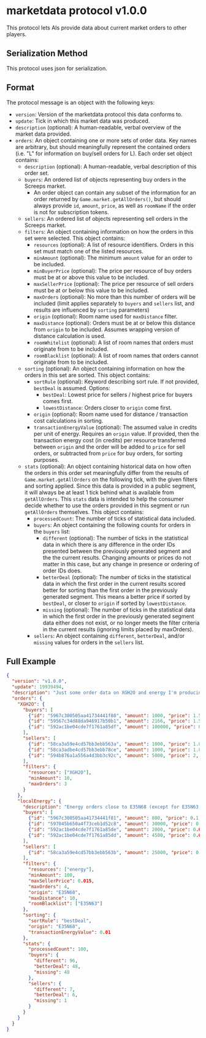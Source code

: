 # marketdata protocol v1.0.0

This protocol lets AIs provide data about current market orders to other players.

## Serialization Method

This protocol uses json for serialization.

## Format

The protocol message is an object with the following keys:

* `version`: Version of the marketdata protocol this data conforms to.
* `update`: Tick in which this market data was produced.
* `description` (optional): A human-readable, verbal overview of the market data provided.
* `orders`: An object containing one or more sets of order data. Key names are arbitrary, but should meaningfully represent the contained orders (i.e. "L" for information on buy/sell orders for L). Each order set object contains:
    * `description` (optional): A human-readable, verbal description of this order set.
    * `buyers`: An ordered list of objects representing buy orders in the Screeps market.
        * An order object can contain any subset of the information for an order returned by `Game.market.getAllOrders()`, but should always provide `id`, `amount`, `price`, as well as `roomName` if the order is not for subscription tokens.
    * `sellers`: An ordered list of objects representing sell orders in the Screeps market.
    * `filters`: An object containing information on how the orders in this set were selected. This object contains:
        * `resources` (optional): A list of resource identifiers. Orders in this set must match one of the listed resources.
        * `minAmount` (optional): The minimum `amount` value for an order to be included.
        * `minBuyerPrice` (optional): The price per resource of buy orders must be at or above this value to be included.
        * `maxSellerPrice` (optional): The price per resource of sell orders must be at or below this value to be included.
        * `maxOrders` (optional): No more than this number of orders will be included (limit applies separately to `buyers` and `sellers` list, and results are influenced by `sorting` parameters)
        * `origin` (optional): Room name used for `maxDistance` filter.
        * `maxDistance` (optional): Orders must be at or below this distance from `origin` to be included. Assumes wrapping version of distance calculation is used.
        * `roomWhitelist` (optional): A list of room names that orders must originate from to be included.
        * `roomBlacklist` (optional): A list of room names that orders cannot originate from to be included.
    * `sorting` (optional): An object containing information on how the orders in this set are sorted. This object contains:
        * `sortRule` (optional): Keyword describing sort rule. If not provided, `bestDeal` is assumed. Options:
            * `bestDeal`: Lowest price for sellers / highest price for buyers comes first.
            * `lowestDistance`: Orders closer to `origin` come first.
        * `origin` (optional): Room name used for distance / transaction cost calculations in sorting.
        * `transactionEnergyValue` (optional): The assumed value in credits per unit of energy. Requires an `origin` value. If provided, then the transaction energy cost (in credits) per resource transferred between `origin` and the order will be added to `price` for sell orders, or subtracted from `price` for buy orders, for sorting purposes.
    * `stats` (optional): An object containing historical data on how often the orders in this order set meaningfully differ from the results of `Game.market.getAllOrders` on the following tick, with the given filters and sorting applied. Since this data is provided in a public segment, it will always be at least 1 tick behind what is available from `getAllOrders`. This `stats` data is intended to help the consumer decide whether to use the orders provided in this segment or run `getAllOrders` themselves. This object contains:
        * `processedCount`: The number of ticks of statistical data included.
        * `buyers`: An object containing the following counts for orders in the `buyers` list:
            * `different` (optional): The number of ticks in the statistical data in which there is any difference in the order IDs presented between the previously generated segment and the the current results. Changing amounts or prices do not matter in this case, but any change in presence or ordering of order IDs does.
            * `betterDeal` (optional): The number of ticks in the statistical data in which the first order in the current results scored better for sorting than the first order in the previously generated segment. This means a better price if sorted by `bestDeal`, or closer to `origin` if sorted by `lowestDistance`.
            * `missing` (optional): The number of ticks in the statistical data in which the first order in the previously generated segment data either does not exist, or no longer meets the filter criteria in the current results (ignoring limits placed by maxOrders).
        * `sellers`: An object containing `different`, `betterDeal`, and/or `missing` values for orders in the `sellers` list.

## Full Example

```json
{
  "version": "v1.0.0",
  "update": 19939494,
  "description": "Just some order data on XGH2O and energy I'm producing for my friends.",
  "orders": {
    "XGH2O": {
      "buyers": [
        {"id": "5967c300505aa41734441f80", "amount": 1000, "price": 1.552, "roomName": "W53N83"},
        {"id": "59567c34d88da946917b50b1", "amount": 2166, "price": 1.551, "roomName": "E37N69"},
        {"id": "592ac1be04cde7f1761a85df", "amount": 100000, "price": 0.14, "roomName": "W21N91"}
      ],
      "sellers": [
        {"id": "58ca3a59e4cd57bb3ebb563a", "amount": 1000, "price": 1.872, "roomName": "E47N35"},
        {"id": "58ca3adbe4cd57bb3ebb78ce", "amount": 1000, "price": 1.872, "roomName": "W54N53"},
        {"id": "594b876a1a556a4d3bb3c92c", "amount": 5000, "price": 2, "roomName": "E13S56"}
      ],
      "filters": {
        "resources": ["XGH2O"],
        "minAmount": 10,
        "maxOrders": 3
      }
    },
    "localEnergy": {
      "description": "Energy orders close to E35N68 (except for E35N63, I hate that guy)",
      "buyers": [
        {"id": "5967c300505aa41734441f81", "amount": 800, "price": 0.1, "roomName": "E37N68"},
        {"id": "597045b650a4f73ceb1d52c8", "amount": 30000, "price": 0.016, "roomName": "E36N68"},
        {"id": "592ac1be04cde7f1761a85de", "amount": 2000, "price": 0.014, "roomName": "E34N68"},
        {"id": "592ac1be04cde7f1761a85dd", "amount": 4500, "price": 0.015, "roomName": "E41N69"}
      ],
      "sellers": [
        {"id": "58ca3a59e4cd57bb3ebb563b", "amount": 25000, "price": 0.011, "roomName": "E28N72"}
      ],
      "filters": {
        "resources": ["energy"],
        "minAmount": 100,
        "maxSellerPrice": 0.015,
        "maxOrders": 4,
        "origin": "E35N68",
        "maxDistance": 10,
        "roomBlacklist": ["E35N63"]
      },
      "sorting": {
        "sortRule": "bestDeal",
        "origin": "E35N68",
        "transactionEnergyValue": 0.01
      },
      "stats": {
        "processedCount": 100,
        "buyers": {
          "different": 96,
          "betterDeal": 48,
          "missing": 48
        },
        "sellers": {
          "different": 7,
          "betterDeal": 6,
          "missing": 1
        }
      }
    }
  }
}
```
